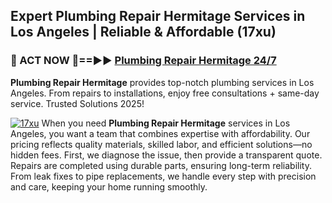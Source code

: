 ## Expert Plumbing Repair Hermitage Services in Los Angeles | Reliable & Affordable (17xu)  

<h3>🚿 ACT NOW 🌟==►► <a href="https://tinyurl.com/2ne6vx2x" rel="nofollow">Plumbing Repair Hermitage 24/7</a></h3>

**Plumbing Repair Hermitage** provides top-notch plumbing services in Los Angeles. From repairs to installations, enjoy free consultations + same-day service. Trusted Solutions 2025!

[![17xu](https://i.imgur.com/4PFF4AK.jpeg)](https://tinyurl.com/2ne6vx2x)
When you need **Plumbing Repair Hermitage** services in Los Angeles, you want a team that combines expertise with affordability. Our pricing reflects quality materials, skilled labor, and efficient solutions—no hidden fees. First, we diagnose the issue, then provide a transparent quote. Repairs are completed using durable parts, ensuring long-term reliability. From leak fixes to pipe replacements, we handle every step with precision and care, keeping your home running smoothly.